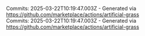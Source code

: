 Commits: 2025-03-22T10:19:47.003Z - Generated via https://github.com/marketplace/actions/artificial-grass
<br>
Commits: 2025-03-22T10:19:47.003Z - Generated via https://github.com/marketplace/actions/artificial-grass
<br>

